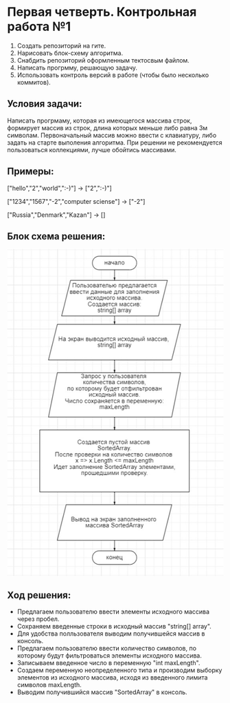 # **Первая четверть. Контрольная работа №1**

1. Создать репозиторий на гите.
2. Нарисовать блок-схему алгоритма.
3. Снабдить репозиторий оформленным тектосвым файлом.
4. Написать прогрмму, решающую задачу.
5. Использовать контроль версий в работе (чтобы было несколько коммитов).

## **Условия задачи:**
Написать прогрмаму, которая из имеющегося массива строк, формирует массив из строк, длина которых меньше либо равна 3м символам. Первоначальный массив можно ввести с клавиатуру, либо задать на старте выполения алгоритма. При решении не рекомендуется пользоваться коллекциями, лучше обойтись массивами.

## Примеры:
["hello","2","world",":-)"] -> ["2",":-)"]

["1234","1567","-2","computer sciense"] -> ["-2"]

["Russia","Denmark","Kazan"] -> []

## **Блок схема решения:**
![](\Control_Work_1\img\CwBs.jpg)

## Ход решения:
* Предлагаем пользователю ввести элементы исходного массива через пробел.
* Сохраняем введенные строки в исходный массив "string[] array".
* Для удобства полльзователя выводим получившейся массив в консоль.
* Предлагаем пользователю ввести количество символов, по которому будут фильтроваться элементы исходного массива.
* Записываем введенное число в переменную "int maxLength".
* Создаем переменную неопределенного типа и производим выборку элементов из исходного массива, исходя из введенного лимита символов maxLength.
* Выводим получившийся массив "SortedArray" в консоль.